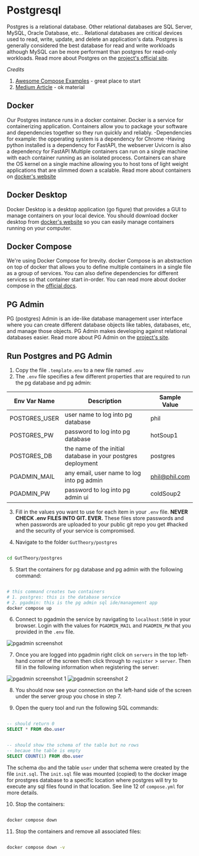# Postgresql

Postgres is a relational database. Other relational databases are SQL Server, MySQL, Oracle Database, etc...
Relational databases are critical devices used to read, write, update, and delete an application's data.
Postgres is generally considered the best database for read and write workloads although MySQL can be more performant than postgres for read-only workloads. Read more about Postgres on the [project's official site](https://www.postgresql.org/). 

*Credits*
1. [Awesome Compose Examples](https://github.com/docker/awesome-compose/tree/master/postgresql-pgadmin) - great place to start
2. [Medium Article](https://medium.com/@jewelski/quickly-set-up-a-local-postgres-database-using-docker-5098052a4726) - ok material

## Docker

Our Postgres instance runs in a docker container. Docker is a service for containerizing application. 
Containers allow you to package your software and dependencies together so they run quickly and reliably.
-Dependencies for example: the opperating system is a dependency for Chrome
-Having python installed is a dependency for FastAPI, the webserver Uvicorn is also a dependency for FastAPI
Multiple containers can run on a single machine with each container running as an isolated process. 
Containers can share the OS kernel on a single machine allowing you to host tons of light weight applications that are slimmed down a scalable.
Read more about containers on [docker's website](https://www.docker.com/resources/what-container/)

## Docker Desktop

Docker Desktop is a desktop application (go figure) that provides a GUI to manage containers on your local device.
You should download docker desktop from [docker's website](https://www.docker.com/) so you can easily manage containers running on your computer.

## Docker Compose

We're using Docker Compose for brevity. docker Compose is an abstraction on top of docker that allows you to define multiple containers in a single file as a group of services. You can also define dependencies for different services so that container start in-order. You can read more about docker compose in the [official docs](https://docs.docker.com/compose/).

## PG Admin

PG (postgres) Admin is an ide-like database management user interface where you can create different database objects like tables, databases, etc, and manage those objects. PG Admin makes developing against relational databases easier. Read more about PG Admin on the [project's site](https://www.pgadmin.org/).

## Run Postgres and PG Admin

1. Copy the file ```.template.env``` to a new file named ```.env```
2. The ```.env``` file specifies a few different properties that are required to run the pg database and pg admin:

| Env Var Name | Description | Sample Value |
| -- | -- | -- |
| POSTGRES_USER | user name to log into pg database | phil |
| POSTGRES_PW | password to log into pg database | hotSoup1 |
| POSTGRES_DB | the name of the initial database in your postgres deployment | postgres |
| PGADMIN_MAIL | any email, user name to log into pg admin | phil@phil.com |
| PGADMIN_PW | password to log into pg admin ui | coldSoup2 |

3. Fill in the values you want to use for each item in your ```.env``` file. **NEVER CHECK .env FILES INTO GIT. EVER.** These files store passwords and when passwords are uploaded to your public git repo you  get #hacked and the security of your service is compromised.

4. Navigate to the folder ```GutTheory/postgres```

```sh

cd GutTheory/postgres

```

5. Start the containers for pg database and pg admin with the following command:

```sh

# this command creates two containers 
# 1. postgres: this is the database service
# 2. pgadmin: this is the pg admin sql ide/management app
docker compose up

```

6. Connect to pgadmin the service by navigating to ```localhost:5050``` in your browser. Login with the values for ```PGADMIN_MAIL``` and ```PGADMIN_PW``` that you provided in the ```.env``` file.

![pgadmin screenshot](../images/Screenshot%202024-07-19%20at%2010.41.31 PM.png)

7. Once you are logged into pgadmin right click on ```servers``` in the top left-hand corner of the screen then click through to ```register``` > ```server```. Then fill in the following information when registering the server:

![pgadmin screenshot 1](../images/Screenshot%202024-07-19%20at%2010.46.16 PM.png)
![pgadmin screenshot 2](../images/Screenshot%202024-07-19%20at%2010.46.56 PM.png)

8. You should now see your connection on the left-hand side of the screen under the server group you chose in step 7.

9. Open the query tool and run the following SQL commands:

```sql

-- should return 0
SELECT * FROM dbo.user

```

```sql

-- should show the schema of the table but no rows 
-- becaue the table is empty
SELECT COUNT(1) FROM dbo.user

```

The schema ```dbo``` and the table ```user``` under that schema were created by the file ```init.sql```. The ```init.sql``` file was mounted (copied) to the docker image for prostgres database to a specific location where postgres will try to execute any sql files found in that location. See line 12 of ```compose.yml``` for more details.

10. Stop the containers:

```sh

docker compose down

```

11. Stop the containers and remove all associated files:

```sh

docker compose down -v

```